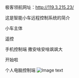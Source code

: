 极客领航网址：http://119.3.215.23/

这是智能小车远程控制系统的简介

小车主体

遥控

手机控制端 撒安啥安啥飒飒大

开始啦

个人电脑控制端
![Image text](http://119.3.215.23/usr/image/Geekc.png)
